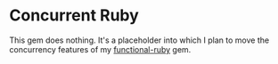 # Concurrent Ruby

This gem does nothing. It's a placeholder into which I plan to move the concurrency
features of my [functional-ruby](https://github.com/jdantonio/functional-ruby) gem.
